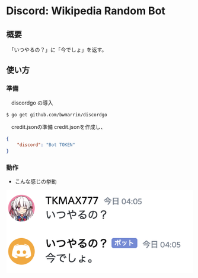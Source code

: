 # Discord: Wikipedia Random Bot
## 概要
　「いつやるの？」に「今でしょ」を返す。
## 使い方
### 準備
　discordgo の導入
```sh
$ go get github.com/bwmarrin/discordgo
```
　credit.jsonの準備
credit.jsonを作成し、
```json
{
    "discord": "Bot TOKEN"
}
```
### 動作
- こんな感じの挙動

![こんな感じ](./resources/program.png)